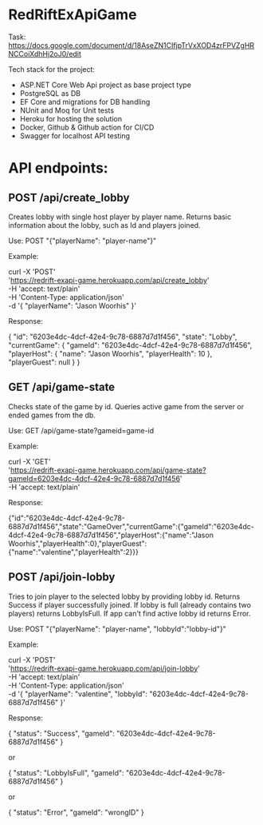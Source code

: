 # RedRiftExApiGame

Task:
https://docs.google.com/document/d/18AseZN1CIfjpTrVxXOD4zrFPVZgHRNCCoiXdhHj2oJ0/edit

Tech stack for the project:
- ASP.NET Core Web Api project as base project type
- PostgreSQL as DB 
- EF Core and migrations for DB handling
- NUnit and Moq for Unit tests
- Heroku for hosting the solution
- Docker, Github & Github action for CI/CD
- Swagger for localhost API testing

# API endpoints:

## POST /api/create_lobby
Creates lobby with single host player by player name.
Returns basic information about the lobby, such as Id and players joined.

Use: POST "{\"playerName\": \"player-name\"}"
  
Example:

curl -X 'POST' \
  'https://redrift-exapi-game.herokuapp.com/api/create_lobby' \
  -H 'accept: text/plain' \
  -H 'Content-Type: application/json' \
  -d '{
  "playerName": "Jason Woorhis"
}'

Response:

{
  "id": "6203e4dc-4dcf-42e4-9c78-6887d7d1f456",
  "state": "Lobby",
  "currentGame": {
    "gameId": "6203e4dc-4dcf-42e4-9c78-6887d7d1f456",
    "playerHost": {
      "name": "Jason Woorhis",
      "playerHealth": 10
    },
    "playerGuest": null
  }
}

## GET /api/game-state
Checks state of the game by id. Queries active game from the server or ended games from the db.
  
Use: GET /api/game-state?gameid=game-id
  
Example:
  
curl -X 'GET' \
  'https://redrift-exapi-game.herokuapp.com/api/game-state?gameId=6203e4dc-4dcf-42e4-9c78-6887d7d1f456' \
  -H 'accept: text/plain'

Response:

{"id":"6203e4dc-4dcf-42e4-9c78-6887d7d1f456","state":"GameOver","currentGame":{"gameId":"6203e4dc-4dcf-42e4-9c78-6887d7d1f456","playerHost":{"name":"Jason Woorhis","playerHealth":0},"playerGuest":{"name":"valentine","playerHealth":2}}}

## POST /api/join-lobby
Tries to join player to the selected lobby by providing lobby id.
Returns Success if player successfully joined.
If lobby is full (already contains two players) returns LobbyIsFull.
If app can't find active lobby id returns Error.

Use: POST "{\"playerName\": \"player-name\", \"lobbyId\":\"lobby-id\"}"
  
Example:
  
curl -X 'POST' \
  'https://redrift-exapi-game.herokuapp.com/api/join-lobby' \
  -H 'accept: text/plain' \
  -H 'Content-Type: application/json' \
  -d '{
  "playerName": "valentine",
  "lobbyId": "6203e4dc-4dcf-42e4-9c78-6887d7d1f456"
}'

Response:

{
  "status": "Success",
  "gameId": "6203e4dc-4dcf-42e4-9c78-6887d7d1f456"
}

or

{
  "status": "LobbyIsFull",
  "gameId": "6203e4dc-4dcf-42e4-9c78-6887d7d1f456"
}

or

{
  "status": "Error",
  "gameId": "wrongID"
}
